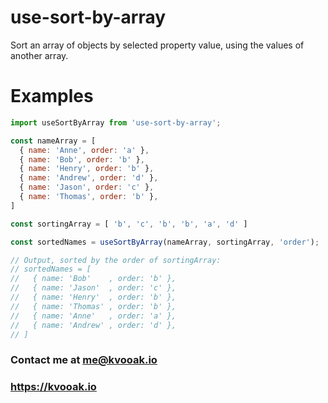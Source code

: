 # use-sort-by-array
Sort an array of objects by selected property value, using the values of another array.

# Examples

```js
import useSortByArray from 'use-sort-by-array';

const nameArray = [ 
  { name: 'Anne', order: 'a' },
  { name: 'Bob', order: 'b' },
  { name: 'Henry', order: 'b' },
  { name: 'Andrew', order: 'd' },
  { name: 'Jason', order: 'c' },
  { name: 'Thomas', order: 'b' },
]

const sortingArray = [ 'b', 'c', 'b', 'b', 'a', 'd' ]

const sortedNames = useSortByArray(nameArray, sortingArray, 'order');

// Output, sorted by the order of sortingArray:
// sortedNames = [    
//   { name: 'Bob'    , order: 'b' },
//   { name: 'Jason'  , order: 'c' },
//   { name: 'Henry'  , order: 'b' },
//   { name: 'Thomas' , order: 'b' },
//   { name: 'Anne'   , order: 'a' },
//   { name: 'Andrew' , order: 'd' },
// ]

```

### Contact me at me@kvooak.io
### https://kvooak.io
